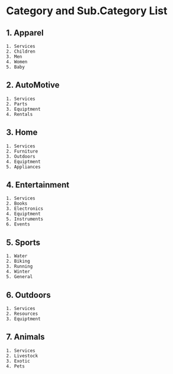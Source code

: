 # Category and Sub.Category List
 ## 1. Apparel
    1. Services
    2. Children
    3. Men
    4. Women
    5. Baby

 ## 2. AutoMotive
    1. Services
    2. Parts
    3. Equiptment
    4. Rentals

 ## 3. Home
    1. Services
    2. Furniture
    3. Outdoors
    4. Equiptment
    5. Appliances

 ## 4. Entertainment
    1. Services
    2. Books
    3. Electronics
    4. Equiptment
    5. Instruments
    6. Events

 ## 5. Sports
    1. Water 
    2. Biking 
    3. Running
    4. Winter 
    5. General 

 ## 6. Outdoors
    1. Services
    2. Resources
    3. Equiptment

 ## 7. Animals 
    1. Services
    2. Livestock
    3. Exotic
    4. Pets


 
